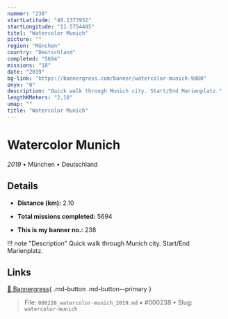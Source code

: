 ```yaml
---
nummer: "238"
startLatitude: "48.1373932"
startLongitude: "11.5754485"
titel: "Watercolor Munich"
picture: ""
region: "München"
country: "Deutschland"
completed: "5694"
missions: "18"
date: "2019"
bg-link: "https://bannergress.com/banner/watercolor-munich-9d80"
onyx: "0"
description: "Quick walk through Munich city. Start/End Marienplatz."
lengthKMeters: "2,10"
umap: ""
title: "Watercolor Munich"
---
```

# Watercolor Munich

*2019* • München • Deutschland



## Details
- **Distance (km):** 2.10

- **Total missions completed:** 5694
- **This is my banner no.:** 238


!!! note "Description"
    Quick walk through Munich city. Start/End Marienplatz.



## Links
[🔗 Bannergress](https://bannergress.com/banner/watercolor-munich-9d80){ .md-button .md-button--primary }



> File: `000238_watercolor-munich_2019.md` • #000238 • Slug: `watercolor-munich`
